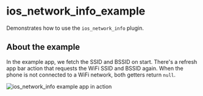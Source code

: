 # ios_network_info_example

Demonstrates how to use the `ios_network_info` plugin.

## About the example

In the example app, we fetch the SSID and BSSID on start. There's a refresh app bar action that requests the WiFi SSID and BSSID again. When the phone is not connected to a WiFi network, both getters return `null`.

![ios_network_info example app in action](https://github.com/smaho-gmbh/ios_network_info/raw/master/example/ios_network_info.gif)